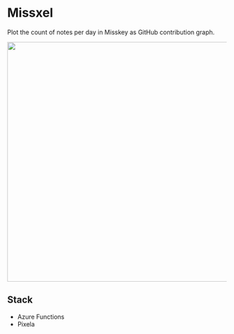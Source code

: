 # Missxel

Plot the count of notes per day in Misskey as GitHub contribution graph.

<img src="https://pixe.la/v1/users/mika/graphs/misskey" width="550" />


## Stack

* Azure Functions
* Pixela

